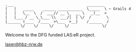
    .___                                 ________  
    |   |   _____    ______ ___________  \_____  \ ~ Grails 4
    |   |   \__  \  /  ___// __ \_  __ \   _(__  <
    |   |___ / __ \_\___ \\  ___/|  | \/  /       \
    |______ (____  /____  >\___  >__|    /______  /
           \/    \/     \/     \/               \/

Welcome to the DFG funded LAS:eR project.

laser@hbz-nrw.de